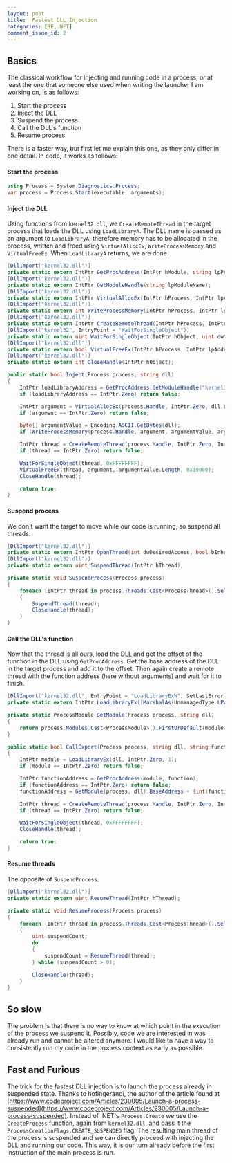 ```yaml
---
layout: post
title:  Fastest DLL Injection
categories: [RE,.NET]
comment_issue_id: 2
---
```

## Basics
The classical workflow for injecting and running code in a process, or at least the one that someone else used when writing the launcher I am working on, is as follows:
1. Start the process
2. Inject the DLL
3. Suspend the process
4. Call the DLL's function
5. Resume process

There is a faster way, but first let me explain this one, as they only differ in one detail. In code, it works as follows:
#### Start the process
```c#
using Process = System.Diagnostics.Process;
var process = Process.Start(executable, arguments);
```
#### Inject the DLL
Using functions from `kernel32.dll`, we `CreateRemoteThread` in the target process that loads the DLL using `LoadLibraryA`. The DLL name is passed as an argument to `LoadLibraryA`, therefore memory has to be allocated in the process, written and freed using `VirtualAllocEx`, `WriteProcessMemory` and `VirtualFreeEx`. When `LoadLibraryA` returns, we are done. 
```c#
[DllImport("kernel32.dll")]
private static extern IntPtr GetProcAddress(IntPtr hModule, string lpProcName);
[DllImport("kernel32.dll")]
private static extern IntPtr GetModuleHandle(string lpModuleName);
[DllImport("kernel32.dll")]
private static extern IntPtr VirtualAllocEx(IntPtr hProcess, IntPtr lpAddress, int dwSize, uint flAllocationType, uint flProtect);
[DllImport("kernel32.dll")]
private static extern int WriteProcessMemory(IntPtr hProcess, IntPtr lpBaseAddress, byte[] buffer, int size, int lpNumberOfBytesWritten);
[DllImport("kernel32.dll")]
private static extern IntPtr CreateRemoteThread(IntPtr hProcess, IntPtr lpThreadAttribute, IntPtr dwStackSize, IntPtr lpStartAddress, IntPtr lpParameter, uint dwCreationFlags, IntPtr lpThreadId);
[DllImport("kernel32", EntryPoint = "WaitForSingleObject")]
private static extern uint WaitForSingleObject(IntPtr hObject, uint dwMilliseconds);
[DllImport("kernel32.dll")]
private static extern bool VirtualFreeEx(IntPtr hProcess, IntPtr lpAddress, int dwSize, uint dwFreeType);
[DllImport("kernel32.dll")]
private static extern int CloseHandle(IntPtr hObject);

public static bool Inject(Process process, string dll)
{
    IntPtr loadLibraryAddress = GetProcAddress(GetModuleHandle("kernel32.dll"), "LoadLibraryA");
    if (loadLibraryAddress == IntPtr.Zero) return false;

    IntPtr argument = VirtualAllocEx(process.Handle, IntPtr.Zero, dll.Length, (0x1000 | 0x2000), 0x40);
    if (argument == IntPtr.Zero) return false;

    byte[] argumentValue = Encoding.ASCII.GetBytes(dll);
    if (WriteProcessMemory(process.Handle, argument, argumentValue, argumentValue.Length, 0) == 0) return false;

    IntPtr thread = CreateRemoteThread(process.Handle, IntPtr.Zero, IntPtr.Zero, loadLibraryAddress, argument, 0, IntPtr.Zero);
    if (thread == IntPtr.Zero) return false;

    WaitForSingleObject(thread, 0xFFFFFFFF);
    VirtualFreeEx(thread, argument, argumentValue.Length, 0x10000);
    CloseHandle(thread);

    return true;
}
```
#### Suspend process
We don't want the target to move while our code is running, so suspend all threads:

```c#
[DllImport("kernel32.dll")]
private static extern IntPtr OpenThread(int dwDesiredAccess, bool bInheritHandle, int dwThreadId);
[DllImport("kernel32.dll")]
private static extern uint SuspendThread(IntPtr hThread);

private static void SuspendProcess(Process process)
{
    foreach (IntPtr thread in process.Threads.Cast<ProcessThread>().Select(t => OpenThread(2, false, t.Id)).Where(t => t != IntPtr.Zero))
    {
        SuspendThread(thread);
        CloseHandle(thread);
    }
}
```
#### Call the DLL's function
Now that the thread is all ours, load the DLL and get the offset of the function in the DLL using `GetProcAddress`. Get the base address of the DLL in the target process and add it to the offset. Then again create a remote thread with the function address (here without arguments) and wait for it to finish.
```c#
[DllImport("kernel32.dll", EntryPoint = "LoadLibraryExW", SetLastError = true)]
private static extern IntPtr LoadLibraryEx([MarshalAs(UnmanagedType.LPWStr)] string lpFileName, IntPtr hFile, int dwFlags);

private static ProcessModule GetModule(Process process, string dll)
{
    return process.Modules.Cast<ProcessModule>().FirstOrDefault(module => module.FileName.Equals(dll));
}

public static bool CallExport(Process process, string dll, string function)
{
    IntPtr module = LoadLibraryEx(dll, IntPtr.Zero, 1);
    if (module == IntPtr.Zero) return false;

    IntPtr functionAddress = GetProcAddress(module, function);
    if (functionAddress == IntPtr.Zero) return false;
    functionAddress = GetModule(process, dll).BaseAddress + (int)functionAddress - (int)module;

    IntPtr thread = CreateRemoteThread(process.Handle, IntPtr.Zero, IntPtr.Zero, functionAddress, IntPtr.Zero, 0, IntPtr.Zero);
    if (thread == IntPtr.Zero) return false;

    WaitForSingleObject(thread, 0xFFFFFFFF);
    CloseHandle(thread);

    return true;
}
```
#### Resume threads
The opposite of `SuspendProcess`.
```c#
[DllImport("kernel32.dll")]
private static extern uint ResumeThread(IntPtr hThread);

private static void ResumeProcess(Process process)
{
    foreach (IntPtr thread in process.Threads.Cast<ProcessThread>().Select(t => OpenThread(2, false, t.Id)).Where(t => t != IntPtr.Zero))
    {
        uint suspendCount;
        do
        {
            suspendCount = ResumeThread(thread);
        } while (suspendCount > 0);

        CloseHandle(thread);
    }
}
```
## So slow
The problem is that there is no way to know at which point in the execution of the process we suspend it. Possibly, code we are interested in was already run and cannot be altered anymore. I would like to have a way to consistently run my code in the process context as early as possible.
## Fast and Furious
The trick for the fastest DLL injection is to launch the process already in suspended state. Thanks to hofingerandi, the author of the article found at [https://www.codeproject.com/Articles/230005/Launch-a-process-suspended](https://www.codeproject.com/Articles/230005/Launch-a-process-suspended). Instead of .NET's `Process.Create` we use the `CreateProcess` function, again from `kernel32.dll`, and pass it the `ProcessCreationFlags.CREATE_SUSPENDED` flag. The resulting main thread of the process is suspended and we can directly proceed with injecting the DLL and running our code. This way, it is our turn already before the first instruction of the main process is run.

